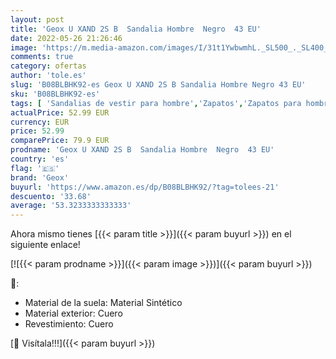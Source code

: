 ```yaml
---
layout: post
title: 'Geox U XAND 2S B  Sandalia Hombre  Negro  43 EU'
date: 2022-05-26 21:26:46
image: 'https://m.media-amazon.com/images/I/31t1YwbwmhL._SL500_._SL400_.jpg'
comments: true
category: ofertas
author: 'tole.es'
slug: 'B08BLBHK92-es Geox U XAND 2S B Sandalia Hombre Negro 43 EU'
sku: 'B08BLBHK92-es'
tags: [ 'Sandalias de vestir para hombre','Zapatos','Zapatos para hombre','Zapatos y complementos','geox','sandalia','🇪🇸', ]
actualPrice: 52.99 EUR
currency: EUR
price: 52.99
comparePrice: 79.9 EUR
prodname: 'Geox U XAND 2S B  Sandalia Hombre  Negro  43 EU'
country: 'es'
flag: '🇪🇸'
brand: 'Geox'
buyurl: 'https://www.amazon.es/dp/B08BLBHK92/?tag=tolees-21'
descuento: '33.68'
average: '53.3233333333333'
---
```


Ahora mismo tienes [{{< param title >}}]({{< param buyurl >}}) en el siguiente enlace!

[![{{< param prodname >}}]({{< param image >}})]({{< param buyurl >}})

🔎:

- Material de la suela: Material Sintético
- Material exterior: Cuero
- Revestimiento: Cuero

[🛒 Visítala!!!]({{< param buyurl >}})
